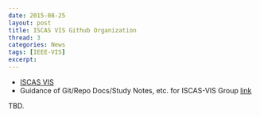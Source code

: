```yaml
---
date: 2015-08-25
layout: post
title: ISCAS VIS Github Organization
thread: 3
categories: News
tags: [IEEE-VIS]
excerpt: 
---
```


* [ISCAS VIS](https://github.com/ISCAS-VIS)
* Guidance of Git/Repo Docs/Study Notes, etc. for ISCAS-VIS Group [link](https://github.com/ISCAS-VIS/guide)

TBD.
